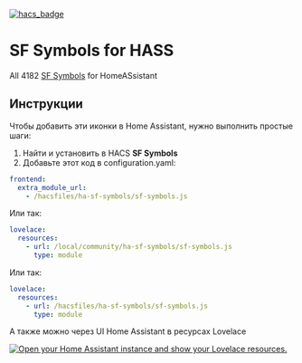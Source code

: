 [![hacs_badge](https://img.shields.io/badge/HACS-Default-orange.svg?style=for-the-badge)](https://github.com/hacs/integration)

# SF Symbols for HASS
All 4182 [SF Symbols](https://developer.apple.com/sf-symbols/) for HomeASsistant

## Инструкции
Чтобы добавить эти иконки в Home Assistant, нужно выполнить простые шаги:

1. Найти и установить в HACS **SF Symbols**
2. Добавьте этот код в configuration.yaml:

```yaml
frontend:
  extra_module_url:
    - /hacsfiles/ha-sf-symbols/sf-symbols.js 
```
Или так:
```yaml
lovelace:
  resources:
    - url: /local/community/ha-sf-symbols/sf-symbols.js
      type: module  
```
Или так:
```yaml
lovelace:
  resources:
    - url: /hacsfiles/ha-sf-symbols/sf-symbols.js
      type: module  
```


А также можно через UI Home Assistant в ресурсах Lovelace

[![Open your Home Assistant instance and show your Lovelace resources.](https://my.home-assistant.io/badges/lovelace_resources.svg)](https://my.home-assistant.io/redirect/lovelace_resources/)
